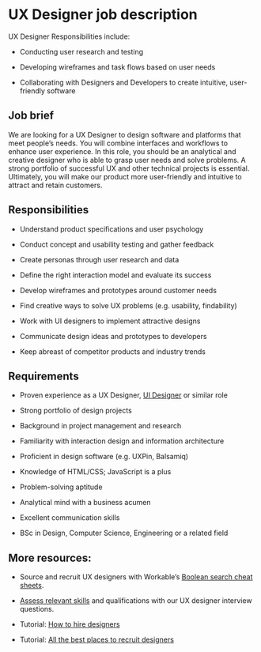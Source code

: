 # UX Designer job description
UX Designer Responsibilities include:
* Conducting user research and testing

* Developing wireframes and task flows based on user needs

* Collaborating with Designers and Developers to create intuitive, user-friendly software


## Job brief

We are looking for a UX Designer to design software and platforms that meet people’s needs. You will combine interfaces and workflows to enhance user experience.
In this role, you should be an analytical and creative designer who is able to grasp user needs and solve problems. A strong portfolio of successful UX and other technical projects is essential.
Ultimately, you will make our product more user-friendly and intuitive to attract and retain customers.


## Responsibilities

* Understand product specifications and user psychology

* Conduct concept and usability testing and gather feedback

* Create personas through user research and data

* Define the right interaction model and evaluate its success

* Develop wireframes and prototypes around customer needs

* Find creative ways to solve UX problems (e.g. usability, findability)

* Work with UI designers to implement attractive designs

* Communicate design ideas and prototypes to developers

* Keep abreast of competitor products and industry trends


## Requirements

* Proven experience as a UX Designer, <a href="https://resources.workable.com/ui-designer-job-description" target="_blank">UI Designer</a> or similar role

* Strong portfolio of design projects

* Background in project management and research

* Familiarity with interaction design and information architecture

* Proficient in design software (e.g. UXPin, Balsamiq)

* Knowledge of HTML/CSS; JavaScript is a plus

* Problem-solving aptitude

* Analytical mind with a business acumen

* Excellent communication skills

* BSc in Design, Computer Science, Engineering or a related field

## More resources:
* Source and recruit UX designers with Workable’s <a href="https://resources.workable.com/hire-ux-designers-boolean-search-strings">Boolean search cheat sheets</a>.

* <a href="https://resources.workable.com/ux-designer-interview-questions-3">Assess relevant skills</a> and qualifications with our UX designer interview questions.

* Tutorial: <a href="https://resources.workable.com/tutorial/hire-designers">How to hire designers</a>

* Tutorial: <a href="https://resources.workable.com/blog/recruit-designers">All the best places to recruit designers</a>
